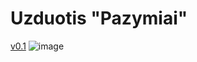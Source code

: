 # Uzduotis "Pazymiai"
[v0.1]()
![image](https://user-images.githubusercontent.com/73912309/108605064-7640c680-73ba-11eb-9207-70e4bb7241eb.png)
